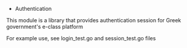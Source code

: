 * Authentication

This module is a library that provides authentication session for Greek government's e-class platform

For example use, see login_test.go and session_test.go files
